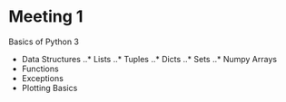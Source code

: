 # Meeting 1
Basics of Python 3
- Data Structures
..* Lists
..* Tuples
..* Dicts
..* Sets
..* Numpy Arrays
- Functions
- Exceptions
- Plotting Basics
